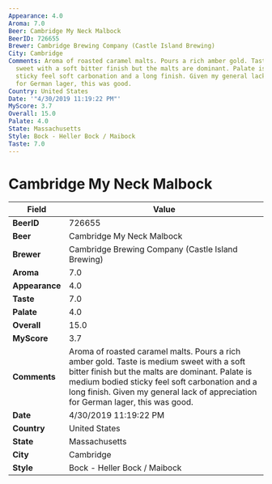 ```yaml
---
Appearance: 4.0
Aroma: 7.0
Beer: Cambridge My Neck Malbock
BeerID: 726655
Brewer: Cambridge Brewing Company (Castle Island Brewing)
City: Cambridge
Comments: Aroma of roasted caramel malts. Pours a rich amber gold. Taste is medium
  sweet with a soft bitter finish but the malts are dominant. Palate is medium bodied
  sticky feel soft carbonation and a long finish. Given my general lack of appreciation
  for German lager, this was good.
Country: United States
Date: '"4/30/2019 11:19:22 PM"'
MyScore: 3.7
Overall: 15.0
Palate: 4.0
State: Massachusetts
Style: Bock - Heller Bock / Maibock
Taste: 7.0
---
```


# Cambridge My Neck Malbock

| Field         | Value |
|---------------|-------|
| **BeerID** | 726655 |
| **Beer** | Cambridge My Neck Malbock |
| **Brewer** | Cambridge Brewing Company (Castle Island Brewing) |
| **Aroma** | 7.0 |
| **Appearance** | 4.0 |
| **Taste** | 7.0 |
| **Palate** | 4.0 |
| **Overall** | 15.0 |
| **MyScore** | 3.7 |
| **Comments** | Aroma of roasted caramel malts. Pours a rich amber gold. Taste is medium sweet with a soft bitter finish but the malts are dominant. Palate is medium bodied sticky feel soft carbonation and a long finish. Given my general lack of appreciation for German lager, this was good. |
| **Date** | 4/30/2019 11:19:22 PM |
| **Country** | United States |
| **State** | Massachusetts |
| **City** | Cambridge |
| **Style** | Bock - Heller Bock / Maibock |
